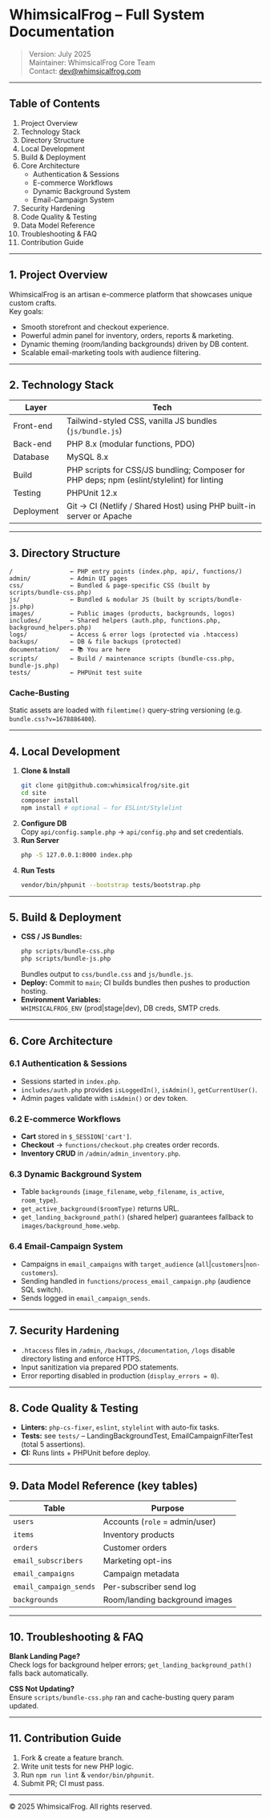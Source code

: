 # WhimsicalFrog – Full System Documentation

> Version: July 2025  
> Maintainer: WhimsicalFrog Core Team  
> Contact: dev@whimsicalfrog.com

---

## Table of Contents
1. Project Overview
2. Technology Stack
3. Directory Structure
4. Local Development
5. Build & Deployment
6. Core Architecture
   * Authentication & Sessions
   * E-commerce Workflows
   * Dynamic Background System
   * Email-Campaign System
7. Security Hardening
8. Code Quality & Testing
9. Data Model Reference
10. Troubleshooting & FAQ
11. Contribution Guide

---

## 1. Project Overview
WhimsicalFrog is an artisan e-commerce platform that showcases unique custom crafts.  
Key goals:
* Smooth storefront and checkout experience.
* Powerful admin panel for inventory, orders, reports & marketing.
* Dynamic theming (room/landing backgrounds) driven by DB content.
* Scalable email-marketing tools with audience filtering.

---

## 2. Technology Stack
| Layer | Tech |
|-------|------|
| Front-end | Tailwind-styled CSS, vanilla JS bundles (`js/bundle.js`) |
| Back-end | PHP 8.x (modular functions, PDO) |
| Database | MySQL 8.x |
| Build | PHP scripts for CSS/JS bundling; Composer for PHP deps; npm (eslint/stylelint) for linting |
| Testing | PHPUnit 12.x |
| Deployment | Git → CI (Netlify / Shared Host) using PHP built-in server or Apache |

---

## 3. Directory Structure
```
/                ← PHP entry points (index.php, api/, functions/)
admin/           ← Admin UI pages
css/             ← Bundled & page-specific CSS (built by scripts/bundle-css.php)
js/              ← Bundled & modular JS (built by scripts/bundle-js.php)
images/          ← Public images (products, backgrounds, logos)
includes/        ← Shared helpers (auth.php, functions.php, background_helpers.php)
logs/            ← Access & error logs (protected via .htaccess)
backups/         ← DB & file backups (protected)
documentation/   ← 📚 You are here
scripts/         ← Build / maintenance scripts (bundle-css.php, bundle-js.php)
tests/           ← PHPUnit test suite
```

### Cache-Busting
Static assets are loaded with `filemtime()` query-string versioning (e.g. `bundle.css?v=1678886400`).

---

## 4. Local Development
1. **Clone & Install**  
   ```bash
   git clone git@github.com:whimsicalfrog/site.git
   cd site
   composer install
   npm install # optional – for ESLint/Stylelint
   ```
2. **Configure DB**  
   Copy `api/config.sample.php` → `api/config.php` and set credentials.
3. **Run Server**  
   ```bash
   php -S 127.0.0.1:8000 index.php
   ```
4. **Run Tests**  
   ```bash
   vendor/bin/phpunit --bootstrap tests/bootstrap.php
   ```

---

## 5. Build & Deployment
* **CSS / JS Bundles:**  
  ```bash
  php scripts/bundle-css.php
  php scripts/bundle-js.php
  ```
  Bundles output to `css/bundle.css` and `js/bundle.js`.
* **Deploy:** Commit to `main`; CI builds bundles then pushes to production hosting.
* **Environment Variables:**  
  `WHIMSICALFROG_ENV` (prod|stage|dev), DB creds, SMTP creds.

---

## 6. Core Architecture
### 6.1 Authentication & Sessions
* Sessions started in `index.php`.
* `includes/auth.php` provides `isLoggedIn()`, `isAdmin()`, `getCurrentUser()`.
* Admin pages validate with `isAdmin()` or dev token.

### 6.2 E-commerce Workflows
* **Cart** stored in `$_SESSION['cart']`.
* **Checkout** → `functions/checkout.php` creates order records.
* **Inventory CRUD** in `/admin/admin_inventory.php`.

### 6.3 Dynamic Background System
* Table `backgrounds` (`image_filename`, `webp_filename`, `is_active`, `room_type`).
* `get_active_background($roomType)` returns URL.
* `get_landing_background_path()` (shared helper) guarantees fallback to `images/background_home.webp`.

### 6.4 Email-Campaign System
* Campaigns in `email_campaigns` with `target_audience` (`all`|`customers`|`non-customers`).
* Sending handled in `functions/process_email_campaign.php` (audience SQL switch).
* Sends logged in `email_campaign_sends`.

---

## 7. Security Hardening
* `.htaccess` files in `/admin`, `/backups`, `/documentation`, `/logs` disable directory listing and enforce HTTPS.
* Input sanitization via prepared PDO statements.
* Error reporting disabled in production (`display_errors = 0`).

---

## 8. Code Quality & Testing
* **Linters:** `php-cs-fixer`, `eslint`, `stylelint` with auto-fix tasks.
* **Tests:** see `tests/` – LandingBackgroundTest, EmailCampaignFilterTest (total 5 assertions).
* **CI:** Runs lints + PHPUnit before deploy.

---

## 9. Data Model Reference (key tables)
| Table | Purpose |
|-------|---------|
| `users` | Accounts (`role` = admin/user) |
| `items` | Inventory products |
| `orders` | Customer orders |
| `email_subscribers` | Marketing opt-ins |
| `email_campaigns` | Campaign metadata |
| `email_campaign_sends` | Per-subscriber send log |
| `backgrounds` | Room/landing background images |

---

## 10. Troubleshooting & FAQ
**Blank Landing Page?**  
Check logs for background helper errors; `get_landing_background_path()` falls back automatically.

**CSS Not Updating?**  
Ensure `scripts/bundle-css.php` ran and cache-busting query param updated.

---

## 11. Contribution Guide
1. Fork & create a feature branch.
2. Write unit tests for new PHP logic.
3. Run `npm run lint` & `vendor/bin/phpunit`.
4. Submit PR; CI must pass.

---

© 2025 WhimsicalFrog. All rights reserved.
